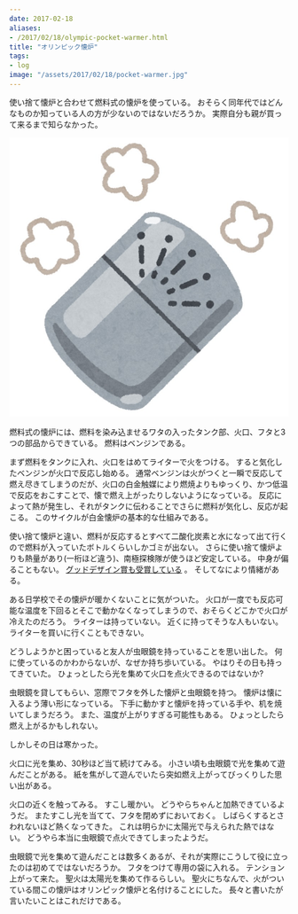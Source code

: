 ```yaml
---
date: 2017-02-18
aliases:
- /2017/02/18/olympic-pocket-warmer.html
title: "オリンピック懐炉"
tags:
- log
image: "/assets/2017/02/18/pocket-warmer.jpg"
---
```

使い捨て懐炉と合わせて燃料式の懐炉を使っている。
おそらく同年代ではどんなものか知っている人の方が少ないのではないだろうか。
実際自分も親が買って来るまで知らなかった。

[![白金触媒式カイロのイラスト](/assets/2017/02/18/pocket-warmer.jpg)](http://www.irasutoya.com/2016/12/blog-post_441.html)

燃料式の懐炉には、燃料を染み込ませるワタの入ったタンク部、火口、フタと3つの部品からできている。
燃料はベンジンである。

まず燃料をタンクに入れ、火口をはめてライターで火をつける。
すると気化したベンジンが火口で反応し始める。
通常ベンジンは火がつくと一瞬で反応して燃え尽きてしまうのだが、火口の白金触媒により燃焼よりもゆっくり、かつ低温で反応をおこすことで、懐で燃え上がったりしないようになっている。
反応によって熱が発生し、それがタンクに伝わることでさらに燃料が気化し、反応が起こる。
このサイクルが白金懐炉の基本的な仕組みである。

使い捨て懐炉と違い、燃料が反応するとすべて二酸化炭素と水になって出て行くので燃料が入っていたボトルくらいしかゴミが出ない。
さらに使い捨て懐炉よりも熱量があり(一桁ほど違う)、南極探検隊が使うほど安定している。
中身が偏ることもない。
[グッドデザイン賞も受賞している](http://www.g-mark.org/award/describe/38448)
。
そしてなにより情緒がある。

ある日学校でその懐炉が暖かくないことに気がついた。
火口が一度でも反応可能な温度を下回るとそこで動かなくなってしまうので、おそらくどこかで火口が冷えたのだろう。
ライターは持っていない。
近くに持ってそうな人もいない。
ライターを買いに行くこともできない。

どうしようかと困っていると友人が虫眼鏡を持っていることを思い出した。
何に使っているのかわからないが、なぜか持ち歩いている。
やはりその日も持ってきていた。
ひょっとしたら光を集めて火口を点火できるのではないか?

虫眼鏡を貸してもらい、窓際でフタを外した懐炉と虫眼鏡を持つ。
懐炉は懐に入るよう薄い形になっている。
下手に動かすと懐炉を持っている手や、机を焼いてしまうだろう。
また、温度が上がりすぎる可能性もある。
ひょっとしたら燃え上がるかもしれない。

しかしその日は寒かった。

火口に光を集め、30秒ほど当て続けてみる。
小さい頃も虫眼鏡で光を集めて遊んだことがある。
紙を焦がして遊んでいたら突如燃え上がってびっくりした思い出がある。

火口の近くを触ってみる。
すこし暖かい。
どうやらちゃんと加熱できているようだ。
またすこし光を当てて、フタを閉めずにおいておく。
しばらくするとさわれないほど熱くなってきた。
これは明らかに太陽光で与えられた熱ではない。
どうやら本当に虫眼鏡で点火できてしまったようだ。

虫眼鏡で光を集めて遊んだことは数多くあるが、それが実際にこうして役に立ったのは初めてではないだろうか。
フタをつけて専用の袋に入れる。
テンション上がって来た。
聖火は太陽光を集めて作るらしい。
聖火にちなんで、火がついている間この懐炉はオリンピック懐炉と名付けることにした。
長々と書いたが言いたいことはこれだけである。
